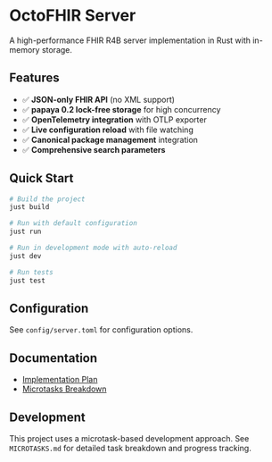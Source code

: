 # OctoFHIR Server

A high-performance FHIR R4B server implementation in Rust with in-memory storage.

## Features

- ✅ **JSON-only FHIR API** (no XML support)
- ✅ **papaya 0.2 lock-free storage** for high concurrency
- ✅ **OpenTelemetry integration** with OTLP exporter
- ✅ **Live configuration reload** with file watching
- ✅ **Canonical package management** integration
- ✅ **Comprehensive search parameters**

## Quick Start

```bash
# Build the project
just build

# Run with default configuration
just run

# Run in development mode with auto-reload
just dev

# Run tests
just test
```

## Configuration

See `config/server.toml` for configuration options.

## Documentation

- [Implementation Plan](./IMPLEMENTATION_PLAN.md)
- [Microtasks Breakdown](./MICROTASKS.md)

## Development

This project uses a microtask-based development approach. See `MICROTASKS.md` for detailed task breakdown and progress tracking.